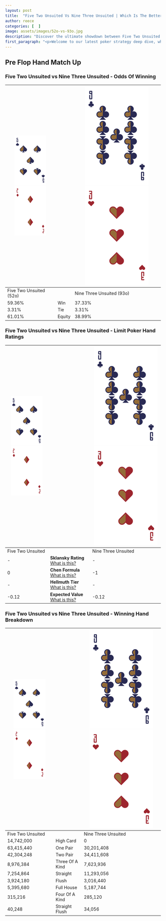 ```yaml
---
layout: post
title:  "Five Two Unsuited Vs Nine Three Unsuited | Which Is The Better Hand In Poker? A Complete Guide"
author: reece
categories: [  ]
image: assets/images/52o-vs-93o.jpg
description: "Discover the ultimate showdown between Five Two Unsuited and Nine Three Unsuited in poker! Uncover the odds, strategies, and scenarios where one hand triumphs over the other. Get ready to up your poker game with this thrilling analysis."
first_paragraph: "<p>Welcome to our latest poker strategy deep dive, where we're pitting two distinct hands against each other in a high-stakes showdown: Five Two Unsuited vs Nine Three Unsuited.</p><p>In the dynamic world of poker, every decision counts, and knowing which hand holds the upper hand is key to your success at the table.</p><p>In this article, we'll dissect these two hands, explore the scenarios where one dominates the other, and equip you with the knowledge to make strategic choices that can tip the odds in your favor.</p><p>Get ready to unravel the intriguing dynamics of these poker hands and elevate your game to new heights.</p>"
---
```




[comment]: # (sp0)

## Pre Flop Hand Match Up

<div class="table hand-ratings" markdown="1"> 



### Five Two Unsuited vs Nine Three Unsuited - Odds Of Winning


    
| ![image info](assets/images/hand1/5.png) ![image info](assets/images/hand1/2o.png) |  | ![image info](assets/images/hand2/9.png) ![image info](assets/images/hand2/3o.png) |
| -------- | -------- | -------- |
| Five Two Unsuited (52o) |  | Nine Three Unsuited (93o) |
| 59.36% | Win | 37.33% |
| 3.31% | Tie | 3.31% |
| 61.01% | Equity | 38.99% |




[comment]: # (sp1)



### Five Two Unsuited vs Nine Three Unsuited - Limit Poker Hand Ratings


    
| ![image info](assets/images/hand1/5.png) ![image info](assets/images/hand1/2o.png) |  | ![image info](assets/images/hand2/9.png) ![image info](assets/images/hand2/3o.png) |
| -------- | -------- | -------- |
| Five Two Unsuited |  | Nine Three Unsuited |
| - | **Sklansky Rating** [What is this?](/sklansky-rating-explained) | - |
| 0 | **Chen Formula** [What is this?](/chen-formula-explained) | -1 |
| - | **Hellmuth Tier** [What is this?](/Hellmuth-tier-explained) | - |
| -0.12 | **Expected Value** [What is this?](/expected-value-explained) | -0.12 |




[comment]: # (sp2)



### Five Two Unsuited vs Nine Three Unsuited - Winning Hand Breakdown


    
| ![image info](assets/images/hand1/5.png) ![image info](assets/images/hand1/2o.png) |  | ![image info](assets/images/hand2/9.png) ![image info](assets/images/hand2/3o.png) |
| -------- | -------- | -------- |
| Five Two Unsuited |  | Nine Three Unsuited |
| 14,742,000 | High Card | 0 |
| 63,415,440 | One Pair | 30,201,408 |
| 42,304,248 | Two Pair | 34,411,608 |
| 8,976,384 | Three Of A Kind | 7,623,936 |
| 7,254,864 | Straight | 11,293,056 |
| 3,924,180 | Flush | 3,016,440 |
| 5,395,680 | Full House | 5,187,744 |
| 315,216 | Four Of A Kind | 285,120 |
| 40,248 | Straight Flush | 34,056 |




[comment]: # (sp3)



</div>

[comment]: # (sp4)



[comment]: # (sp5)

